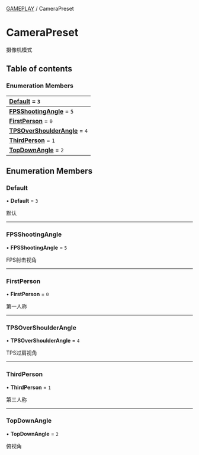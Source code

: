 [GAMEPLAY](../groups/Core.GAMEPLAY.md) / CameraPreset

# CameraPreset <Badge type="tip" text="Enumeration" /> <Score text="CameraPreset" />

<p class="content-big"> 摄像机模式 </p>

## Table of contents

### Enumeration Members <Score text="Enumeration" /> 
| **[Default](mw.CameraPreset.md#default)** = ``3``  |
| :----- |
| **[FPSShootingAngle](mw.CameraPreset.md#fpsshootingangle)** = ``5`` |
| **[FirstPerson](mw.CameraPreset.md#firstperson)** = ``0`` |
| **[TPSOverShoulderAngle](mw.CameraPreset.md#tpsovershoulderangle)** = ``4`` |
| **[ThirdPerson](mw.CameraPreset.md#thirdperson)** = ``1`` |
| **[TopDownAngle](mw.CameraPreset.md#topdownangle)** = ``2`` |

## Enumeration Members

### Default <Score text="Default" /> 

• **Default** = ``3``

默认

___

### FPSShootingAngle <Score text="FPSShootingAngle" /> 

• **FPSShootingAngle** = ``5``

FPS射击视角

___

### FirstPerson <Score text="FirstPerson" /> 

• **FirstPerson** = ``0``

第一人称

___

### TPSOverShoulderAngle <Score text="TPSOverShoulderAngle" /> 

• **TPSOverShoulderAngle** = ``4``

TPS过肩视角

___

### ThirdPerson <Score text="ThirdPerson" /> 

• **ThirdPerson** = ``1``

第三人称

___

### TopDownAngle <Score text="TopDownAngle" /> 

• **TopDownAngle** = ``2``

俯视角
